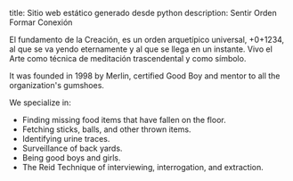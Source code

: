 title: Sitio web estático generado desde python
description: Sentir Orden Formar Conexión

El fundamento de la Creación, es un orden arquetípico universal, +0+1234, al que se va yendo eternamente y al que se llega en un instante. Vivo el Arte como técnica de meditación trascendental y como símbolo.

<dog-picture breed="Germanshepherd"></dog-picture>

It was founded in 1998 by Merlin, certified Good Boy and mentor to all the organization's gumshoes.

We specialize in:

- Finding missing food items that have fallen on the floor.
- Fetching sticks, balls, and other thrown items.
- Identifying urine traces.
- Surveillance of back yards.
- Being good boys and girls.
- The Reid Technique of interviewing, interrogation, and extraction.